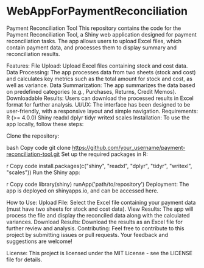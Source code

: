 # WebAppForPaymentReconciliation
Payment Reconciliation Tool
This repository contains the code for the Payment Reconciliation Tool, a Shiny web application designed for payment reconciliation tasks. The app allows users to upload Excel files, which contain payment data, and processes them to display summary and reconciliation results.

Features:
File Upload: Upload Excel files containing stock and cost data.
Data Processing: The app processes data from two sheets (stock and cost) and calculates key metrics such as the total amount for stock and cost, as well as variance.
Data Summarization: The app summarizes the data based on predefined categories (e.g., Purchases, Returns, Credit Memos).
Downloadable Results: Users can download the processed results in Excel format for further analysis.
UI/UX: The interface has been designed to be user-friendly, with a responsive layout and simple navigation.
Requirements:
R (>= 4.0.0)
Shiny
readxl
dplyr
tidyr
writexl
scales
Installation:
To use the app locally, follow these steps:

Clone the repository:

bash
Copy code
git clone https://github.com/your_username/payment-reconciliation-tool.git
Set up the required packages in R:

r
Copy code
install.packages(c("shiny", "readxl", "dplyr", "tidyr", "writexl", "scales"))
Run the Shiny app:

r
Copy code
library(shiny)
runApp('path/to/repository')
Deployment:
The app is deployed on shinyapps.io, and can be accessed here.

How to Use:
Upload File: Select the Excel file containing your payment data (must have two sheets for stock and cost data).
View Results: The app will process the file and display the reconciled data along with the calculated variances.
Download Results: Download the results as an Excel file for further review and analysis.
Contributing:
Feel free to contribute to this project by submitting issues or pull requests. Your feedback and suggestions are welcome!

License:
This project is licensed under the MIT License - see the LICENSE file for details.
